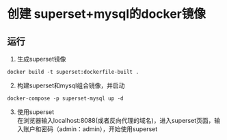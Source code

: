 # 创建 superset+mysql的docker镜像

## 运行
1. 生成superset镜像
```
docker build -t superset:dockerfile-built .
```

2. 构建superset和mysql组合镜像，并启动
```
docker-compose -p superset-mysql up -d
```

3. 使用superset<br>
在浏览器输入localhost:8088(或者反向代理的域名)，进入superset页面，输入账户和密码（admin：admin），开始使用superset


